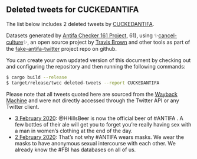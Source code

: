## Deleted tweets for CUCKEDANTIFA

The list below includes 2 deleted tweets by
[CUCKEDANTIFA](https://twitter.com/CUCKEDANTIFA).



Datasets generated by [Antifa Checker 161 Project](https://twitter.com/antifacheck161), 61), using ✨[cancel-culture](https://github.com/travisbrown/cancel-culture)✨, an open source project by 
[Travis Brown](https://twitter.com/travisbrown) and other tools as part of the 
[fake-antifa-twitter](https://github.com/antifacheck161/fake-antifa-twitter) project repo on github.

You can create your own updated version of this document by checking out and configuring the
repository and then running the following commands:

```bash
$ cargo build --release
$ target/release/twcc deleted-tweets --report CUCKEDANTIFA
```

Please note that all tweets quoted here are sourced from the
[Wayback Machine](https://web.archive.org) and were not directly accessed through the Twitter API or
any Twitter client.

* [ 3 February 2020](https://web.archive.org/web/20200203191627/https://twitter.com/CUCKEDANTIFA/status/1224299561302265856): @HHillsBeer  is now the official beer of  #ANTIFA . A few bottles of their ale will get you to forget you’re really having sex with a man in women’s clothing at the end of the day. <!--1224299561302265856-->
* [ 2 February 2020](https://web.archive.org/web/20200202122952/https://twitter.com/CUCKEDANTIFA/status/1223946636654759936): That’s not why #ANTIFA wears masks. We wear the masks to have anonymous sexual intercourse with each other. We already know the #FBI has databases on all of us. <!--1223946636654759936-->
